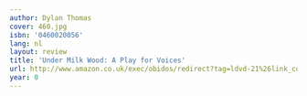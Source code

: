 ```yaml
---
author: Dylan Thomas
cover: 460.jpg
isbn: '0460020056'
lang: nl
layout: review
title: 'Under Milk Wood: A Play for Voices'
url: http://www.amazon.co.uk/exec/obidos/redirect?tag=ldvd-21%26link_code=xm2%26camp=2025%26creative=165953%26path=http://www.amazon.co.uk/gp/redirect.html%253fASIN=0460020056%2526tag=ldvd-21%2526lcode=xm2%2526cID=2025%2526ccmID=165953%2526location=/o/ASIN/0460020056%25253FSubscriptionId=0VJDVJ14KM0P0VXDCQ82
year: 0
---
```


